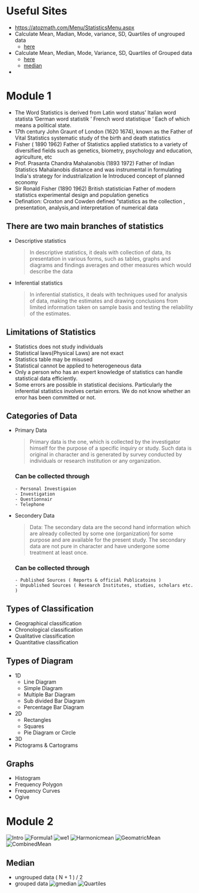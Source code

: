 # Useful Sites
 - https://atozmath.com/Menu/StatisticsMenu.aspx
 - Calculate Mean, Madian, Mode, variance, SD, Quartiles of ungrouped data
    - [here](http://www.alcula.com/calculators/statistics/dispersion/#gsc.tab=0)
 - Calculate Mean, Median, Mode, Variance, SD, Quartiles of Grouped data
    - [here](https://atozmath.com/StatsG.aspx)
    - [median](https://vrcacademy.com/calculator/mean-median-mode-grouped-data-calculator/)
 -    
# Module 1
  - The Word Statistics is derived from Latin word status’ Italian word statista ’German word statistik ’ French word statistique ’ Each of which means a political state.
  - 17th century John Graunt of London (1620 1674), known as the Father of
Vital Statistics systematic study of the birth and death statistics
  - Fisher ( 1890 1962) Father of Statistics applied statistics to a
variety of diversified fields such as genetics, biometry, psychology
and education, agriculture, etc
  - Prof. Prasanta Chandra Mahalanobis (1893 1972) Father of Indian
Statistics Mahalanobis distance and was instrumental in
formulating India's strategy for industrialization Ie Introduced
concept of planned economy
- Sir Ronald Fisher (1890 1962) British statistician Father of
modern statistics experimental design and population genetics
- Defination: Croxton and Cowden defined “statistics as the collection , presentation, analysis,and interpretation of numerical data
## There are two main branches of statistics
- Descriptive statistics
  > In
descriptive statistics, it deals with collection of data, its
presentation in various forms, such as tables, graphs and
diagrams and findings averages and other measures which
would describe the data
- Inferential statistics
  > In
inferential statistics, it deals with techniques used for
analysis of data, making the estimates and drawing
conclusions from limited information taken on sample
basis and testing the reliability of the estimates.

## Limitations of Statistics
  - Statistics does not study individuals
  - Statistical laws(Physical Laws) are not exact
  - Statistics table may be misused
  - Statistical cannot be applied to heterogeneous data
  - Only a person who has an expert knowledge of statistics can
handle statistical data efficiently.
  - Some errors are possible in statistical decisions. Particularly
the inferential statistics involves certain errors. We do not
know whether an error has been committed or not.

## Categories of Data
 - Primary Data
   > Primary data is the one, which is collected
by the investigator himself for the purpose of a specific
inquiry or study. Such data is original in character and is
generated by survey conducted by individuals or research
institution or any organization.
   ### Can be collected through
       - Personal Investigaion
       - Investigation
       - Questionnair
       - Telephone
 - Secondery Data
   > Data: The secondary data are the second hand
information which are already collected by some one
(organization) for some purpose and are available for the
present study. The secondary data are not pure in
character and have undergone some treatment at least
once.
    ### Can be collected through
       - Published Sources ( Reports & official Publicatoins )
       - Unpublished Sources ( Research Institutes, studies, scholars etc. )
 ## Types of Classification
   - Geographical classification
   - Chronological classification
   - Qualitative classification
   - Quantitative classification
   
 ## Types of Diagram
   - 1D
     - Line Diagram
     - Simple Diagram
     - Multiple Bar Diagram
     - Sub divided Bar Diagram
     - Percentage Bar Diagram
   - 2D 
     - Rectangles
     - Squares
     - Pie Diagram or Circle
   - 3D
   - Pictograms & Cartograms
 ## Graphs
   - Histogram 
   - Frequency Polygon
   - Frequency Curves
   - Ogive

# Module 2
![Intro](https://img.brainkart.com/extra3/gzmI2Cx.jpg)
![Formula1](https://www.sarthaks.com/?qa=blob&qa_blobid=2642361847477734336)
![we1](https://encrypted-tbn0.gstatic.com/images?q=tbn:ANd9GcRL0hJ5IrWaJRSRvWAKIffVJHVj7OPt72DFGw&usqp=CAU)
![Harmonicmean](https://image.slidesharecdn.com/harshitsession1-171105085114/95/measures-of-central-tendency-biostatstics-50-638.jpg?cb=1537289816)
![GeomatricMean](https://image.slidesharecdn.com/harshitsession1-171105085114/95/measures-of-central-tendency-biostatstics-45-638.jpg?cb=1537289816)
![CombinedMean](https://www.onlinemath4all.com/images/measuresofvariability19.png)
## Median
 - ungrouped data 
   ( N + 1 ) / 2
 - grouped data
   ![gmedian](https://concept-stories.s3.ap-south-1.amazonaws.com/test/Stories%20-%20Images_story_73049/image_2019-07-10%2007%3A15%3A50.410147%2B00%3A00)
![Quartiles](https://image.slidesharecdn.com/christians-140107054346-phpapp02/95/quartile-deviation-3-638.jpg?cb=1389073454)

